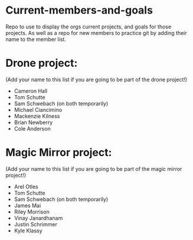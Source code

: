 # Current-members-and-goals
Repo to use to display the orgs current projects, and goals for those projects. As well as a repo for new members to practice git by adding their name to the member list.

# Drone project:
(Add your name to this list if you are going to be part of the drone project!)
- Cameron Hall
- Tom Schutte
- Sam Schwebach (on both temporarily)
- Michael Ciancimino
- Mackenzie Kilness
- Brian Newberry
- Cole Anderson

# Magic Mirror project:
(Add your name to this list if you are going to be part of the magic mirror project!)
- Arel Otles
- Tom Schutte
- Sam Schwebach (on both temporarily)
- James Mai
- Riley Morrison
- Vinay Janardhanam
- Justin Schrimmer
- Kyle Klassy
